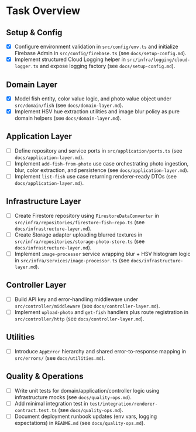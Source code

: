 # Task Overview

## Setup & Config
- [x] Configure environment validation in `src/config/env.ts` and initialize Firebase Admin in `src/config/firebase.ts` (see `docs/setup-config.md`).
- [x] Implement structured Cloud Logging helper in `src/infra/logging/cloud-logger.ts` and expose logging factory (see `docs/setup-config.md`).

## Domain Layer
- [x] Model fish entity, color value logic, and photo value object under `src/domain/fish` (see `docs/domain-layer.md`).
- [x] Implement HSV hue extraction utilities and image blur policy as pure domain helpers (see `docs/domain-layer.md`).

## Application Layer
- [ ] Define repository and service ports in `src/application/ports.ts` (see `docs/application-layer.md`).
- [ ] Implement `add-fish-from-photo` use case orchestrating photo ingestion, blur, color extraction, and persistence (see `docs/application-layer.md`).
- [ ] Implement `list-fish` use case returning renderer-ready DTOs (see `docs/application-layer.md`).

## Infrastructure Layer
- [ ] Create Firestore repository using `FirestoreDataConverter` in `src/infra/repositories/firestore-fish-repo.ts` (see `docs/infrastructure-layer.md`).
- [ ] Create Storage adapter uploading blurred textures in `src/infra/repositories/storage-photo-store.ts` (see `docs/infrastructure-layer.md`).
- [ ] Implement `image-processor` service wrapping blur + HSV histogram logic in `src/infra/services/image-processor.ts` (see `docs/infrastructure-layer.md`).

## Controller Layer
- [ ] Build API key and error-handling middleware under `src/controller/middleware` (see `docs/controller-layer.md`).
- [ ] Implement `upload-photo` and `get-fish` handlers plus route registration in `src/controller/http` (see `docs/controller-layer.md`).

## Utilities
- [ ] Introduce `AppError` hierarchy and shared error-to-response mapping in `src/errors/` (see `docs/utilities.md`).

## Quality & Operations
- [ ] Write unit tests for domain/application/controller logic using infrastructure mocks (see `docs/quality-ops.md`).
- [ ] Add minimal integration test in `test/integration/renderer-contract.test.ts` (see `docs/quality-ops.md`).
- [ ] Document deployment runbook updates (env vars, logging expectations) in `README.md` (see `docs/quality-ops.md`).
